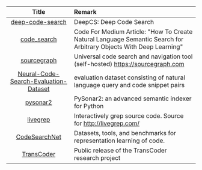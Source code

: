 | Title | Remark |
| :----: | :---- |
| [deep-code-search](https://github.com/guxd/deep-code-search)|DeepCS: Deep Code Search|
|[code_search](https://github.com/hamelsmu/code_search)|Code For Medium Article: "How To Create Natural Language Semantic Search for Arbitrary Objects With Deep Learning"|
|[sourcegraph](https://github.com/sourcegraph/sourcegraph)|Universal code search and navigation tool (self-hosted) https://sourcegraph.com|
|[Neural-Code-Search-Evaluation-Dataset](https://github.com/facebookresearch/Neural-Code-Search-Evaluation-Dataset)|evaluation dataset consisting of natural language query and code snippet pairs|
|[pysonar2](https://github.com/yinwang0/pysonar2)|PySonar2: an advanced semantic indexer for Python|
|[livegrep](https://github.com/livegrep/livegrep)|Interactively grep source code. Source for http://livegrep.com/|
|[CodeSearchNet](https://github.com/github/CodeSearchNet)|Datasets, tools, and benchmarks for representation learning of code.|
|[TransCoder](https://github.com/facebookresearch/TransCoder)|Public release of the TransCoder research project|
